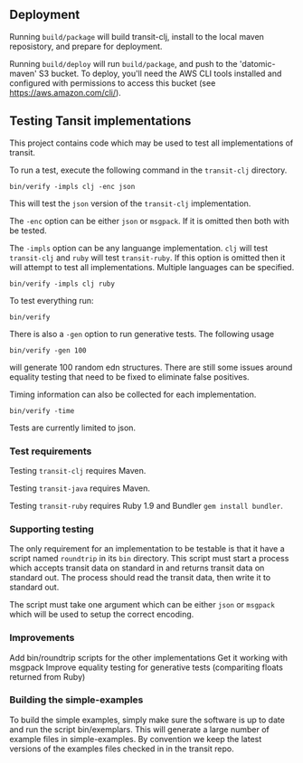 ## Deployment

Running `build/package` will build transit-clj, install to the local
maven reposistory, and prepare for deployment.

Running `build/deploy` will run `build/package`, and push to the
'datomic-maven' S3 bucket.  To deploy, you'll need the AWS CLI tools
installed and configured with permissions to access this bucket (see
https://aws.amazon.com/cli/).

## Testing Tansit implementations

This project contains code which may be used to test all
implementations of transit.

To run a test, execute the following command in the `transit-clj`
directory.

```
bin/verify -impls clj -enc json
```

This will test the `json` version of the `transit-clj` implementation.

The `-enc` option can be either `json` or `msgpack`. If it is omitted
then both with be tested.

The `-impls` option can be any languange implementation. `clj` will
test `transit-clj` and `ruby` will test `transit-ruby`. If this option
is omitted then it will attempt to test all implementations. Multiple
languages can be specified.

```
bin/verify -impls clj ruby
```

To test everything run:

```
bin/verify
```

There is also a `-gen` option to run generative tests. The following usage

```
bin/verify -gen 100
```

will generate 100 random edn structures. There are still some issues
around equality testing that need to be fixed to eliminate false
positives.

Timing information can also be collected for each implementation.

```
bin/verify -time
```

Tests are currently limited to json.


### Test requirements

Testing `transit-clj` requires Maven.

Testing `transit-java` requires Maven.

Testing `transit-ruby` requires Ruby 1.9 and Bundler `gem install bundler`.


### Supporting testing

The only requirement for an implementation to be testable is that it
have a script named `roundtrip` in its `bin` directory. This script
must start a process which accepts transit data on standard in and
returns transit data on standard out. The process should read the
transit data, then write it to standard out.

The script must take one argument which can be either `json` or
`msgpack` which will be used to setup the correct encoding.


### Improvements

Add bin/roundtrip scripts for the other implementations
Get it working with msgpack
Improve equality testing for generative tests (compariting floats returned from Ruby)

### Building the simple-examples

To build the simple examples, simply make sure the software is up to date
and run the script bin/exemplars. This will generate a large number of example
files in simple-examples. By convention we keep the latest versions of the
examples files checked in in the transit repo.

